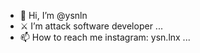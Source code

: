 - 👋 Hi, I’m @ysnln
- ⚔ I’m attack software developer ...
- 📫 How to reach me instagram: ysn.lnx ...
